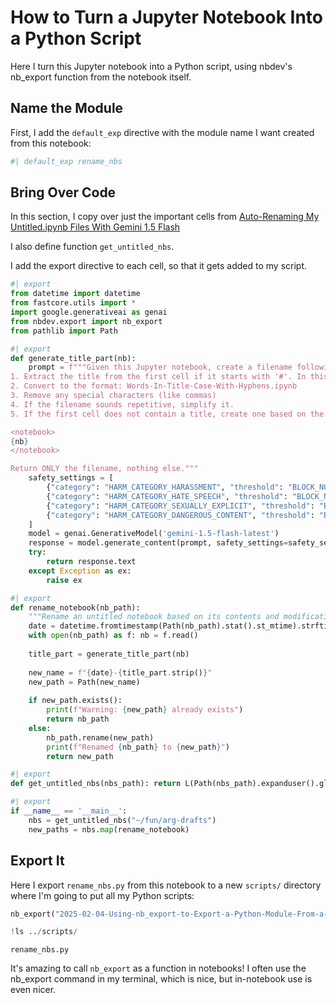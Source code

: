 # How to Turn a Jupyter Notebook Into a Python Script

Here I turn this Jupyter notebook into a Python script, using nbdev's nb_export function from the notebook itself.

## Name the Module

First, I add the `default_exp` directive with the module name I want created from this notebook:


```python
#| default_exp rename_nbs
```

## Bring Over Code

In this section, I copy over just the important cells from [Auto-Renaming My Untitled.ipynb Files With Gemini 1.5 Flash](https://audrey.feldroy.com/nbs/2025-02-01-Auto-Renaming-My-Untitled-ipynb-Files-With-Gemini)

I also define function `get_untitled_nbs`.

I add the export directive to each cell, so that it gets added to my script.


```python
#| export
from datetime import datetime
from fastcore.utils import *
import google.generativeai as genai
from nbdev.export import nb_export
from pathlib import Path
```


```python
#| export
def generate_title_part(nb):
    prompt = f"""Given this Jupyter notebook, create a filename following these EXACT steps:
1. Extract the title from the first cell if it starts with '#'. In this case it's: "FastHTML By Example, Part 2"
2. Convert to the format: Words-In-Title-Case-With-Hyphens.ipynb
3. Remove any special characters (like commas)
4. If the filename sounds repetitive, simplify it.
5. If the first cell does not contain a title, create one based on the entire notebook's contents.

<notebook>
{nb}
</notebook>

Return ONLY the filename, nothing else."""
    safety_settings = [
        {"category": "HARM_CATEGORY_HARASSMENT", "threshold": "BLOCK_NONE",},
        {"category": "HARM_CATEGORY_HATE_SPEECH", "threshold": "BLOCK_NONE",},
        {"category": "HARM_CATEGORY_SEXUALLY_EXPLICIT", "threshold": "BLOCK_NONE",},
        {"category": "HARM_CATEGORY_DANGEROUS_CONTENT", "threshold": "BLOCK_NONE",},
    ]
    model = genai.GenerativeModel('gemini-1.5-flash-latest')
    response = model.generate_content(prompt, safety_settings=safety_settings, request_options = {"timeout": 1000})
    try:
        return response.text
    except Exception as ex:
        raise ex
```


```python
#| export
def rename_notebook(nb_path):
    """Rename an untitled notebook based on its contents and modification date"""
    date = datetime.fromtimestamp(Path(nb_path).stat().st_mtime).strftime('%Y-%m-%d')
    with open(nb_path) as f: nb = f.read()
    
    title_part = generate_title_part(nb)
    
    new_name = f"{date}-{title_part.strip()}"
    new_path = Path(new_name)
    
    if new_path.exists():
        print(f"Warning: {new_path} already exists")
        return nb_path
    else:
        nb_path.rename(new_path)
        print(f"Renamed {nb_path} to {new_path}")
        return new_path
```


```python
#| export
def get_untitled_nbs(nbs_path): return L(Path(nbs_path).expanduser().glob("Untitled*.ipynb"))
```


```python
#| export
if __name__ == '__main__':
    nbs = get_untitled_nbs("~/fun/arg-drafts")
    new_paths = nbs.map(rename_notebook)
```

## Export It

Here I export `rename_nbs.py` from this notebook to a new `scripts/` directory where I'm going to put all my Python scripts:


```python
nb_export("2025-02-04-Using-nb_export-to-Export-a-Python-Module-From-a-Notebook.ipynb", lib_path="../scripts")
```


```python
!ls ../scripts/
```

    rename_nbs.py


It's amazing to call `nb_export` as a function in notebooks! I often use the nb_export command in my terminal, which is nice, but in-notebook use is even nicer.
